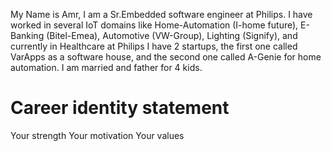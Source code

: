 My Name is Amr, I am a Sr.Embedded software engineer at Philips.
I have worked in several IoT domains like Home-Automation (I-home future), E-Banking (Bitel-Emea), Automotive (VW-Group), Lighting (Signify), and currently in Healthcare at Philips
I have 2 startups, the first one called VarApps as a software house, and the second one called A-Genie for home automation.
I am married and father for 4 kids.


# Career identity statement
Your strength
Your motivation
Your values
